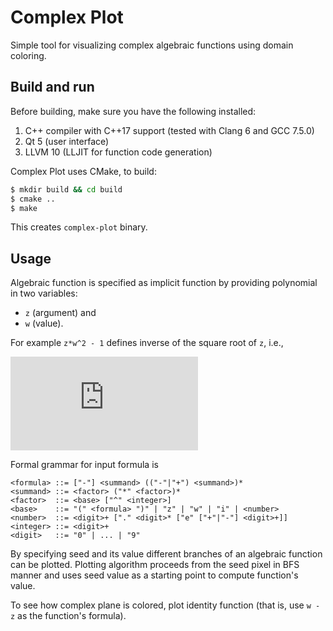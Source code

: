 # Complex Plot

Simple tool for visualizing complex algebraic functions using domain coloring.

## Build and run

Before building, make sure you have the following installed:

  1. C++ compiler with C++17 support (tested with Clang 6 and GCC 7.5.0)
  1. Qt 5 (user interface)
  1. LLVM 10 (LLJIT for function code generation)

Complex Plot uses CMake, to build:
```sh
$ mkdir build && cd build
$ cmake ..
$ make
```

This creates `complex-plot` binary.

## Usage

Algebraic function is specified as implicit function by providing polynomial in two variables:
  * `z` (argument) and
  * `w` (value).

For example `z*w^2 - 1` defines inverse of the square root of `z`, i.e.,

![formula](https://latex.codecogs.com/svg.latex?w%28z%29%20%3D%20%5Cfrac%7B1%7D%7B%5Csqrt%7Bz%7D%7D.)


Formal grammar for input formula is
```
<formula> ::= ["-"] <summand> (("-"|"+") <summand>)*
<summand> ::= <factor> ("*" <factor>)*
<factor>  ::= <base> ["^" <integer>]
<base>    ::= "(" <formula> ")" | "z" | "w" | "i" | <number>
<number>  ::= <digit>+ ["." <digit>* ["e" ["+"|"-"] <digit>+]]
<integer> ::= <digit>+
<digit>   ::= "0" | ... | "9"
```

By specifying seed and its value different branches of an algebraic function can be plotted.
Plotting algorithm proceeds from the seed pixel in BFS manner and uses seed value as a starting point to compute function's value.

To see how complex plane is colored, plot identity function (that is, use `w - z` as the function's formula).


